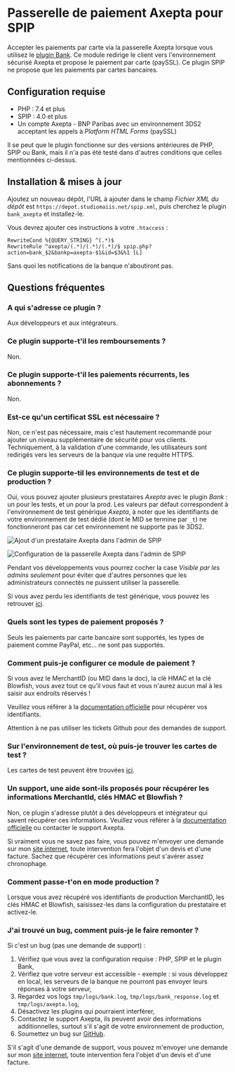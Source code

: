 # Passerelle de paiement Axepta pour SPIP

Accepter les paiements par carte via la passerelle Axepta lorsque vous utilisez le [plugin Bank](https://contrib.spip.net/Plugin-Bank). Ce module redirige le client vers l'environnement sécurisé Axepta et propose le paiement par carte (paySSL). Ce plugin SPIP ne propose que les paiements par cartes bancaires.

## Configuration requise

* PHP : 7.4 et plus
* SPIP : 4.0 et plus
* Un compte Axepta - BNP Paribas avec un environnement 3DS2 acceptant les appels à *Platform HTML Forms* (paySSL)

Il se peut que le plugin fonctionne sur des versions antérieures de PHP, SPIP ou Bank, mais il n'a pas été testé dans d'autres conditions que celles mentionnées ci-dessus.

## Installation & mises à jour

Ajoutez un nouveau dépôt, l'URL à ajouter dans le champ *Fichier XML du dépôt* est `https://depot.studiomaiis.net/spip.xml`, puis cherchez le plugin `bank_axepta` et installez-le.

Vous devrez ajouter ces instructions à votre `.htaccess` :

```
RewriteCond %{QUERY_STRING} ^(.*)$
RewriteRule ^axepta/(.*)/(.*)/(.*)/$ spip.php?action=bank_$2&bankp=axepta-$1&id=$3&%1 [L]
```

Sans quoi les notifications de la banque n'aboutiront pas.

## Questions fréquentes

### A qui s'adresse ce plugin ?

Aux développeurs et aux intégrateurs.

### Ce plugin supporte-t'il les remboursements ?

Non.

### Ce plugin supporte-t'il les paiements récurrents, les abonnements ?

Non.

### Est-ce qu'un certificat SSL est nécessaire ?

Non, ce n'est pas nécessaire, mais c'est hautement recommandé pour ajouter un niveau supplémentaire de sécurité pour vos clients. Techniquement, à la validation d'une commande, les utilisateurs sont redirigés vers les serveurs de la banque via une requête HTTPS.

### Ce plugin supporte-til les environnements de test et de production ?

Oui, vous pouvez ajouter plusieurs prestataires *Axepta* avec le plugin *Bank* : un pour les tests, et un pour la prod. Les valeurs par défaut correspondent à l'environnement de test générique *Axepta*, à noter que les identifiants de votre environnement de test dédié (dont le MID se termine par `_t`) ne fonctionneront pas car cet environnement ne supporte pas le 3DS2.

![Ajout d'un prestataire Axepta dans l'admin de SPIP](https://depot.studiomaiis.net/screenshots/bank_axepta_ajout_presta.png "Ajout d'un prestataire Axepta dans l'admin de SPIP")

![Configuration de la passerelle Axepta dans l'admin de SPIP](https://depot.studiomaiis.net/screenshots/bank_axepta_config.png "Configuration de la passerelle Axepta dans l'admin de SPIP")

Pendant vos développements vous pourrez cocher la case *Visible par les admins seulement* pour éviter que d'autres personnes que les administrateurs connectés ne puissent utiliser la passerelle.

Si vous avez perdu les identifiants de test générique, vous pouvez les retrouver [ici](https://docs.axepta.bnpparibas/display/DOCBNP/3DSV2+Test+environment).

### Quels sont les types de paiement proposés ?

Seuls les paiements par carte bancaire sont supportés, les types de paiement comme PayPal, etc... ne sont pas supportés.

### Comment puis-je configurer ce module de paiement ?

Si vous avez le MerchantID (ou MID dans la doc), la clé HMAC et la clé Blowfish, vous avez tout ce qu'il vous faut et vous n'aurez aucun mal à les saisir aux endroits réservés !

Veuillez vous référer à la [documentation officielle](https://docs.axepta.bnpparibas/display/DOCBNP/Premiers+pas+avec+AXEPTA+BNP+Paribas) pour récupérer vos identifiants.

Attention à ne pas utiliser les tickets Github pour des demandes de support.

### Sur l'environnement de test, où puis-je trouver les cartes de test ?

Les cartes de test peuvent être trouvées [ici](https://docs.axepta.bnpparibas/display/DOCBNP/3DSV2+Test+environment).

### Un support, une aide sont-ils proposés pour récupérer les informations MerchantId, clés HMAC et Blowfish ?

Non, ce plugin s'adresse plutôt à des développeurs et intégrateur qui savent récupérer ces informations. Veuillez vous référer à la [documentation officielle](https://docs.axepta.bnpparibas/display/DOCBNP/Premiers+pas+avec+AXEPTA+BNP+Paribas) ou contacter le support Axepta.

Si vraiment vous ne savez pas faire, vous pouvez m'envoyer une demande sur mon [site internet](https://www.studiomaiis.net), toute intervention fera l'objet d'un devis et d'une facture. Sachez que récupérer ces informations peut s'avérer assez chronophage.

### Comment passe-t'on en mode production ?

Lorsque vous avez récupéré vos identifiants de production MerchantID, les clés HMAC et Blowfish, saisissez-les dans la configuration du prestataire et activez-le.

### J'ai trouvé un bug, comment puis-je le faire remonter ?

Si c'est un bug (pas une demande de support) :
1. Vérifiez que vous avez la configuration requise : PHP, SPIP et le plugin Bank,
2. Vérifiez que votre serveur est accessible - exemple : si vous développez en local, les serveurs de la banque ne pourront pas envoyer leurs réponses à votre serveur,
3. Regardez vos logs `tmp/logs/bank.log`, `tmp/logs/bank_response.log` et `tmp/logs/axepta.log`,
4. Désactivez les plugins qui pourraient interférer,
5. Contactez le support Axepta, ils peuvent avoir des informations additionnelles, surtout s'il s'agit de votre environnement de production,
6. Soumettez un bug sur [GitHub](https://github.com/studiomaiis/spip-plugin-bank-axepta/issues).

S'il s'agit d'une demande de support, vous pouvez m'envoyer une demande sur mon [site internet](https://www.studiomaiis.net), toute intervention fera l'objet d'un devis et d'une facture. 


